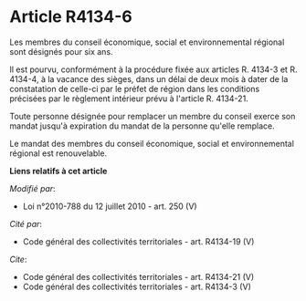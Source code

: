 # Article R4134-6

Les membres du conseil économique, social et environnemental régional sont désignés pour six ans. 

Il est pourvu, conformément à la procédure fixée aux articles R. 4134-3 et R. 4134-4, à la vacance des sièges, dans un délai
de deux mois à dater de la constatation de celle-ci par le préfet de région dans les conditions précisées par le règlement
intérieur prévu à l'article R. 4134-21. 

Toute personne désignée pour remplacer un membre du conseil exerce son mandat jusqu'à expiration du mandat de la personne
qu'elle remplace. 

Le mandat des membres du conseil économique, social et environnemental régional est renouvelable.

**Liens relatifs à cet article**

_Modifié par_:

  - Loi n°2010-788 du 12 juillet 2010 - art. 250 (V)

_Cité par_:

  - Code général des collectivités territoriales - art. R4134-19 (V)

_Cite_:

  - Code général des collectivités territoriales - art. R4134-21 (V)
  - Code général des collectivités territoriales - art. R4134-3 (V)
